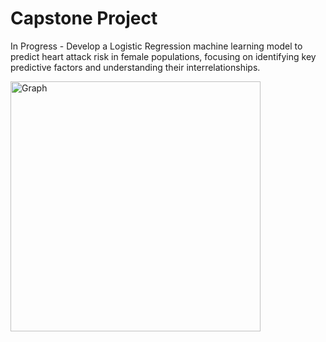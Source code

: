 # Capstone Project
In Progress - Develop a Logistic Regression machine learning model to predict heart attack risk in female populations, focusing on identifying key predictive factors and understanding their interrelationships.

<img src="https://github.com/user-attachments/assets/1defbecc-3e26-41bb-ab11-625a8160e821" alt="Graph" width="400"/>
